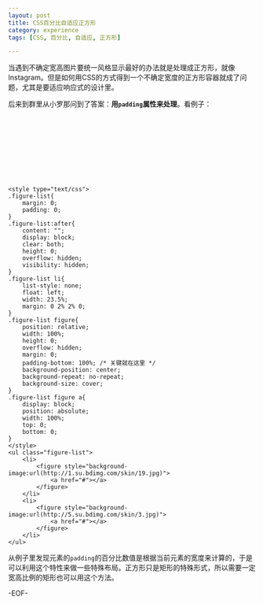 ```yaml
---
layout: post
title: CSS百分比自适应正方形
category: experience
tags: [CSS, 百分比, 自适应, 正方形]

---
```


当遇到不确定宽高图片要统一风格显示最好的办法就是处理成正方形，就像Instagram。但是如何用CSS的方式得到一个不确定宽度的正方形容器就成了问题，尤其是要适应响应式的设计里。

后来到群里从小罗那问到了答案：**用`padding`属性来处理**。看例子：

<style type="text/css">
.figure-list{
    margin: 0;
    padding: 0;
}
.figure-list:after{
    content: "";
    display: block;
    clear: both;
    height: 0;
    overflow: hidden;
    visibility: hidden;
}
.figure-list li{
    list-style: none;
    float: left;
    width: 23.5%;
    margin: 0 2% 2% 0;
}
.figure-list figure{
    position: relative;
    width: 100%;
    height: 0;
    overflow: hidden;
    margin: 0;
    padding-bottom: 100%; /* 关键就在这里 */
    background-position: center;
    background-repeat: no-repeat;
    background-size: cover;
}
.figure-list figure a{
    display: block;
    position: absolute;
    width: 100%;
    top: 0;
    bottom: 0;
}
</style>
<ul class="figure-list">
    <li>
        <figure style="background-image:url(http://1.su.bdimg.com/skin/19.jpg)">
            <a href="#"></a>
        </figure>
    </li>
    <li>
        <figure style="background-image:url(http://5.su.bdimg.com/skin/3.jpg)">
            <a href="#"></a>
        </figure>
    </li>
</ul>

    <style type="text/css">
    .figure-list{
        margin: 0;
        padding: 0;
    }
    .figure-list:after{
        content: "";
        display: block;
        clear: both;
        height: 0;
        overflow: hidden;
        visibility: hidden;
    }
    .figure-list li{
        list-style: none;
        float: left;
        width: 23.5%;
        margin: 0 2% 2% 0;
    }
    .figure-list figure{
        position: relative;
        width: 100%;
        height: 0;
        overflow: hidden;
        margin: 0;
        padding-bottom: 100%; /* 关键就在这里 */
        background-position: center;
        background-repeat: no-repeat;
        background-size: cover;
    }
    .figure-list figure a{
        display: block;
        position: absolute;
        width: 100%;
        top: 0;
        bottom: 0;
    }
    </style>
    <ul class="figure-list">
        <li>
            <figure style="background-image:url(http://1.su.bdimg.com/skin/19.jpg)">
                <a href="#"></a>
            </figure>
        </li>
        <li>
            <figure style="background-image:url(http://5.su.bdimg.com/skin/3.jpg)">
                <a href="#"></a>
            </figure>
        </li>
    </ul>

从例子里发现元素的`padding`的百分比数值是根据当前元素的宽度来计算的，于是可以利用这个特性来做一些特殊布局。正方形只是矩形的特殊形式，所以需要一定宽高比例的矩形也可以用这个方法。

-EOF-
